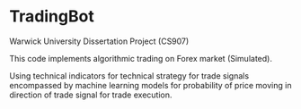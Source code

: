 # TradingBot
Warwick University Dissertation Project (CS907)

This code implements algorithmic trading on Forex market (Simulated).

Using technical indicators for technical strategy for trade signals encompassed by machine learning models for probability of price moving in direction of trade signal for trade execution.